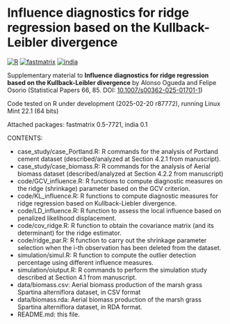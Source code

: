 # Influence diagnostics for ridge regression based on the Kullback-Leibler divergence

[![R](https://img.shields.io/badge/Made%20with-R%20under%20development-success)](https://cran.r-project.org/)
[![fastmatrix](https://img.shields.io/badge/fastmatrix-0.5--7721-orange)](https://cran.r-project.org/package=fastmatrix)
[![india](https://img.shields.io/badge/india-0.1-orange)](https://cran.r-project.org/package=india)

Supplementary material to **Influence diagnostics for ridge regression based on the Kullback-Leibler divergence** by Alonso Ogueda and Felipe Osorio (Statistical Papers 66, 85. DOI: [10.1007/s00362-025-01701-1](https://doi.org/10.1007/s00362-025-01701-1))

Code tested on R under development (2025-02-20 r87772), running Linux Mint 22.1 (64 bits)

Attached packages: fastmatrix 0.5-7721, india 0.1

CONTENTS:
- case_study/case_Portland.R: R commands for the analysis of Portland cement dataset (described/analyzed at Section 4.2.1 from manuscript).
- case_study/case_biomass.R: R commands for the analysis of Aerial biomass dataset (described/analyzed at Section 4.2.2 from manuscript)
- code/GCV_influence.R: R functions to compute diagnostic measures on the ridge (shrinkage) parameter based on the GCV criterion.
- code/KL_influence.R: R functions to compute diagnostic measures for ridge regression based on Kullback-Liebler divergence.
- code/LD_influence.R: R function to assess the local influence based on penalized likelihood displacement.
- code/cov_ridge.R: R function to obtain the covariance matrix (and its determinant) for the ridge estimator.
- code/ridge_par.R: R function to carry out the shrinkage parameter selection when the i-th observation has been deleted from the dataset.
- simulation/simul.R: R function to compute the outlier detection percentage using different influence measures.
- simulation/oiutput.R: R commands to perform the simulation study described at Section 4.1 from manuscript.
- data/biomass.csv: Aerial biomass production of the marsh grass Spartina alterniflora dataset, in CSV format
- data/biomass.rda: Aerial biomass production of the marsh grass Spartina alterniflora dataset, in RDA format.
- README.md: this file.

